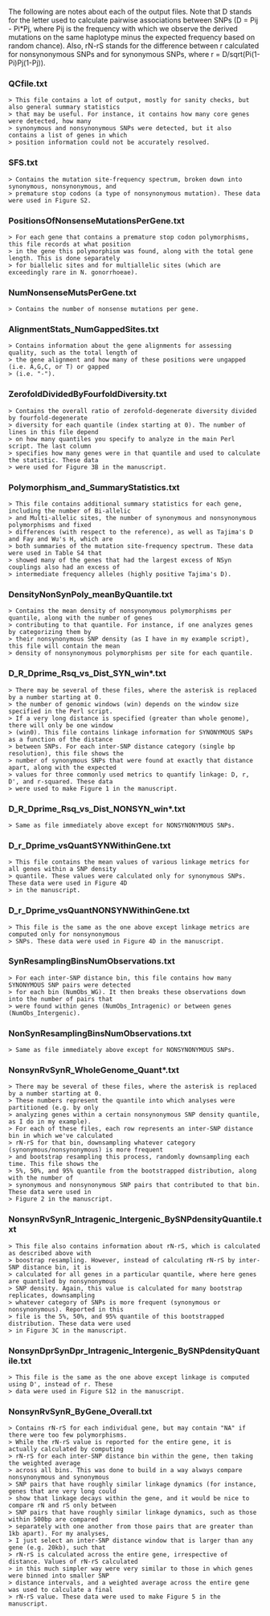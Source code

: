 The following are notes about each of the output files. Note that D stands for the letter used to calculate
pairwise associations between SNPs (D = Pij - Pi*Pj, where Pij is the frequency with which we observe the 
derived mutations on the same haplotype minus the expected frequency based on random chance). Also, rN-rS
stands for the difference between r calculated for nonsynonymous SNPs and for synonymous SNPs, where
r = D/sqrt(Pi(1-Pi)Pj(1-Pj)).

### QCfile.txt
	> This file contains a lot of output, mostly for sanity checks, but also general summary statistics
	> that may be useful. For instance, it contains how many core genes were detected, how many
	> synonymous and nonsynonymous SNPs were detected, but it also contains a list of genes in which 
	> position information could not be accurately resolved.

### SFS.txt
	> Contains the mutation site-frequency spectrum, broken down into synonymous, nonsynonymous, and
	> premature stop codons (a type of nonsynonymous mutation). These data were used in Figure S2.

### PositionsOfNonsenseMutationsPerGene.txt
	> For each gene that contains a premature stop codon polymorphisms, this file records at what position
	> in the gene this polymorphism was found, along with the total gene length. This is done separately
	> for biallelic sites and for multiallelic sites (which are exceedingly rare in N. gonorrhoeae).

### NumNonsenseMutsPerGene.txt
	> Contains the number of nonsense mutations per gene.

### AlignmentStats_NumGappedSites.txt
	> Contains information about the gene alignments for assessing quality, such as the total length of
	> the gene alignment and how many of these positions were ungapped (i.e. A,G,C, or T) or gapped 
	> (i.e. "-").

### ZerofoldDividedByFourfoldDiversity.txt
	> Contains the overall ratio of zerofold-degenerate diversity divided by fourfold-degenerate
	> diversity for each quantile (index starting at 0). The number of lines in this file depend
	> on how many quantiles you specify to analyze in the main Perl script. The last column
	> specifies how many genes were in that quantile and used to calculate the statistic. These data
	> were used for Figure 3B in the manuscript.

### Polymorphism_and_SummaryStatistics.txt
	> This file contains additional summary statistics for each gene, including the number of Bi-allelic
	> and Multi-allelic sites, the number of synonymous and nonsynonymous polymorphisms and fixed 
	> differences (with respect to the reference), as well as Tajima's D and Fay and Wu's H, which are
	> both summaries of the mutation site-frequency spectrum. These data were used in Table S4 that 
	> showed many of the genes that had the largest excess of NSyn couplings also had an excess of
	> intermediate frequency alleles (highly positive Tajima's D).

### DensityNonSynPoly_meanByQuantile.txt
	> Contains the mean density of nonsynonymous polymorphisms per quantile, along with the number of genes
	> contributing to that quantile. For instance, if one analyzes genes by categorizing them by
	> their nonsynonymous SNP density (as I have in my example script), this file will contain the mean 
	> density of nonsynonymous polymorphisms per site for each quantile.

### D_R_Dprime_Rsq_vs_Dist_SYN_win*.txt
	> There may be several of these files, where the asterisk is replaced by a number starting at 0.
	> the number of genomic windows (win) depends on the window size specified in the Perl script.
	> If a very long distance is specified (greater than whole genome), there will only be one window
	> (win0). This file contains linkage information for SYNONYMOUS SNPs as a function of the distance 
	> between SNPs. For each inter-SNP distance category (single bp resolution), this file shows the 
	> number of synonymous SNPs that were found at exactly that distance apart, along with the expected
	> values for three commonly used metrics to quantify linkage: D, r, D', and r-squared. These data
	> were used to make Figure 1 in the manuscript.

### D_R_Dprime_Rsq_vs_Dist_NONSYN_win*.txt
	> Same as file immediately above except for NONSYNONYMOUS SNPs.
	
### D_r_Dprime_vsQuantSYNWithinGene.txt
	> This file contains the mean values of various linkage metrics for all genes within a SNP density
	> quantile. These values were calculated only for synonymous SNPs. These data were used in Figure 4D
	> in the manuscript.

### D_r_Dprime_vsQuantNONSYNWithinGene.txt
	> This file is the same as the one above except linkage metrics are computed only for nonsynonymous
	> SNPs. These data were used in Figure 4D in the manuscript.

### SynResamplingBinsNumObservations.txt
	> For each inter-SNP distance bin, this file contains how many SYNONYMOUS SNP pairs were detected
	> for each bin (NumObs_WG). It then breaks these observations down into the number of pairs that 
	> were found within genes (NumObs_Intragenic) or between genes (NumObs_Intergenic).

### NonSynResamplingBinsNumObservations.txt
	> Same as file immediately above except for NONSYNONYMOUS SNPs.

### NonsynRvSynR_WholeGenome_Quant*.txt
	> There may be several of these files, where the asterisk is replaced by a number starting at 0.
	> These numbers represent the quantile into which analyses were partitioned (e.g. by only
	> analyzing genes within a certain nonsynonymous SNP density quantile, as I do in my example).
	> For each of these files, each row represents an inter-SNP distance bin in which we've calculated
	> rN-rS for that bin, downsampling whatever category (synonymous/nonsynonymous) is more frequent 
	> and bootstrap resampling this process, randomly downsampling each time. This file shows the
	> 5%, 50%, and 95% quantile from the bootstrapped distribution, along with the number of 
	> synonymous and nonsynonymous SNP pairs that contributed to that bin. These data were used in
	> Figure 2 in the manuscript.

### NonsynRvSynR_Intragenic_Intergenic_BySNPdensityQuantile.txt
	> This file also contains information about rN-rS, which is calculated as described above with
	> boostrap resampling. However, instead of calculating rN-rS by inter-SNP distance bin, it is
	> calculated for all genes in a particular quantile, where here genes are quantiled by nonsynonymous
	> SNP density. Again, this value is calculated for many bootstrap replicates, downsampling 
	> whatever category of SNPs is more frequent (synonymous or nonsynonymous). Reported in this
	> file is the 5%, 50%, and 95% quantile of this bootstrapped distribution. These data were used 
	> in Figure 3C in the manuscript.

### NonsynDprSynDpr_Intragenic_Intergenic_BySNPdensityQuantile.txt
	> This file is the same as the one above except linkage is computed using D', instead of r. These
	> data were used in Figure S12 in the manuscript.

### NonsynRvSynR_ByGene_Overall.txt
	> Contains rN-rS for each individual gene, but may contain "NA" if there were too few polymorphisms.
	> While the rN-rS value is reported for the entire gene, it is actually calculated by computing
	> rN-rS for each inter-SNP distance bin within the gene, then taking the weighted average
	> across all bins. This was done to build in a way always compare nonsynonymous and synonymous
	> SNP pairs that have roughly similar linkage dynamics (for instance, genes that are very long could
	> show that linkage decays within the gene, and it would be nice to compare rN and rS only between
	> SNP pairs that have roughly similar linkage dynamics, such as those within 500bp are compared
	> separately with one another from those pairs that are greater than 1kb apart). For my analyses,
	> I just select an inter-SNP distance window that is larger than any gene (e.g. 20kb), such that 
	> rN-rS is calculated across the entire gene, irrespective of distance. Values of rN-rS calculated 
	> in this much simpler way were very similar to those in which genes were binned into smaller SNP 
	> distance intervals, and a weighted average across the entire gene was used to calculate a final 
	> rN-rS value. These data were used to make Figure 5 in the manuscript.


